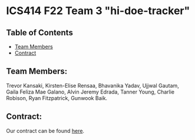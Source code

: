 # ICS414 F22 Team 3 "hi-doe-tracker"

## Table of Contents

* [Team Members](#team-members)
* [Contract](#contract)

## Team Members:

Trevor Kansaki,
Kirsten-Elise Rensaa,
Bhavanika Yadav,
Ujjwal Gautam,
Gaila Feliza Mae Galano,
Alvin Jeremy Edrada,
Tanner Young,
Charlie Robison,
Ryan Fitzpatrick,
Gunwook Baik.

## Contract:
Our contract can be found [here](https://docs.google.com/document/d/1LmFmwsgEDfUC2oPU8WfnxhdM-HfBvE7AS4HScb7kDkc/edit?usp=sharing).
